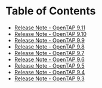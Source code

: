 Table of Contents
=================

- [Release Note - OpenTAP 9.11](ReleaseNote_OpenTAP9.11.md)
- [Release Note - OpenTAP 9.10](ReleaseNote_OpenTAP9.10.md)
- [Release Note - OpenTAP 9.9](ReleaseNote_OpenTAP9.9.md)
- [Release Note - OpenTAP 9.8](ReleaseNote_OpenTAP9.8.md)
- [Release Note - OpenTAP 9.7](ReleaseNote_OpenTAP9.7.md)
- [Release Note - OpenTAP 9.6](ReleaseNote_OpenTAP9.6.md)
- [Release Note - OpenTAP 9.5](ReleaseNote_OpenTAP9.5.md)
- [Release Note - OpenTAP 9.4](ReleaseNote_OpenTAP9.4.md)
- [Release Note - OpenTAP 9.3](ReleaseNote_OpenTAP9.3.md)
